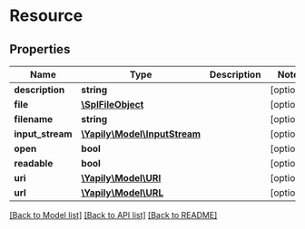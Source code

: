# Resource

## Properties
Name | Type | Description | Notes
------------ | ------------- | ------------- | -------------
**description** | **string** |  | [optional] 
**file** | [**\SplFileObject**](\SplFileObject.md) |  | [optional] 
**filename** | **string** |  | [optional] 
**input_stream** | [**\Yapily\Model\InputStream**](InputStream.md) |  | [optional] 
**open** | **bool** |  | [optional] 
**readable** | **bool** |  | [optional] 
**uri** | [**\Yapily\Model\URI**](URI.md) |  | [optional] 
**url** | [**\Yapily\Model\URL**](URL.md) |  | [optional] 

[[Back to Model list]](../README.md#documentation-for-models) [[Back to API list]](../README.md#documentation-for-api-endpoints) [[Back to README]](../README.md)


